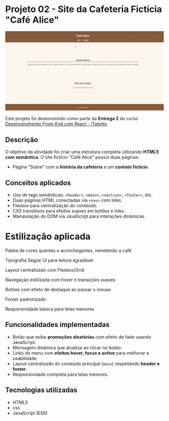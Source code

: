 # Projeto 02 - Site da Cafeteria Fictícia "Café Alice"
![Demonstração Café Alice](assets/cafe-alice.gif)

Este projeto foi desenvolvido como parte da **Entrega 2** do curso [Desenvolvimento Front-End com React - iTalents](https://italents.com.br).

## Descrição

O objetivo da atividade foi criar uma estrutura completa utilizando **HTML5 com semântica**.
O site fictício "Café Alice" possui duas páginas:

- Página "Sobre" com a **história da cafeteria** e um **contato fictício**.

## Conceitos aplicados

- Uso de tags semânticas: `<header>`, `<main>`, `<section>`, `<footer>`, etc.
- Duas páginas HTML conectadas via `<nav>` com links.
- Flexbox para centralização do conteúdo.
- CSS transitions para efeitos suaves em botões e links.
- Manipulação do DOM via JavaScript para interações dinâmicas.

# Estilização aplicada

Paleta de cores quentes e aconchegantes, remetendo a café

Tipografia Segoe UI para leitura agradável

Layout centralizado com Flexbox/Grid

Navegação estilizada com hover e transições suaves

Botões com efeito de destaque ao passar o mouse

Footer padronizado

Responsividade básica para telas menores

## Funcionalidades implementadas

- Botão que exibe **promoções aleatórias** com efeito de fade usando JavaScript.
- Mensagem dinâmica que atualiza ao clicar no botão.
- Links do menu com **efeitos hover, focus e active** para melhorar a usabilidade.
- Layout centralizado do conteúdo principal (`main`) respeitando **header e footer**.
- Responsividade completa para telas menores.

##  Tecnologias utilizadas

- HTML5
- css
- JavaScript (ES6)

